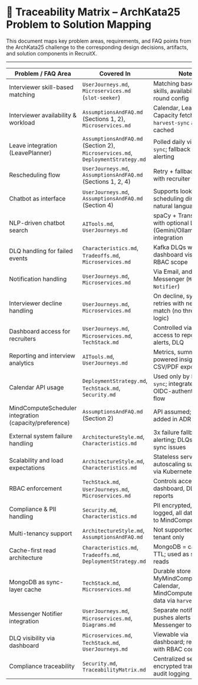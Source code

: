 # 📌 Traceability Matrix – ArchKata25 Problem to Solution Mapping

This document maps key problem areas, requirements, and FAQ points from the ArchKata25 challenge to the corresponding
design decisions, artifacts, and solution components in RecruitX.

---

| Problem / FAQ Area                         | Covered In                                                                      | Notes                                                                |
|--------------------------------------------|---------------------------------------------------------------------------------|----------------------------------------------------------------------|
| Interviewer skill-based matching           | `UserJourneys.md`, `Microservices.md` (`slot-seeker`)                           | Matching based on skills, availability, and round config             |
| Interviewer availability & workload        | `AssumptionsAndFAQ.md` (Sections 1, 2), `Microservices.md`                      | Calendar, Leave, and Capacity fetched by `harvest-sync` and cached   |
| Leave integration (LeavePlanner)          | `AssumptionsAndFAQ.md` (Section 2), `Microservices.md`, `DeploymentStrategy.md` | Polled daily via `harvest-sync`; fallback with alerting              |
| Rescheduling flow                          | `UserJourneys.md`, `AssumptionsAndFAQ.md` (Sections 1, 2, 4)                    | Retry + fallback logic with recruiter alerts                         |
| Chatbot as interface                       | `UserJourneys.md`, `AssumptionsAndFAQ.md` (Section 4)                           | Supports lookup and scheduling directly via natural language         |
| NLP-driven chatbot search                  | `AITools.md`, `UserJourneys.md`                                                 | spaCy + Transformers with optional LLM (Gemini/Ollama) integration   |
| DLQ handling for failed events             | `Characteristics.md`, `Tradeoffs.md`, `Microservices.md`                        | Kafka DLQs with dashboard visibility and RBAC scope                  |
| Notification handling                      | `UserJourneys.md`, `Microservices.md`                                           | Via Email, and Messenger (`Messenger Notifier`)                        |
| Interviewer decline handling               | `UserJourneys.md`, `Microservices.md`                                           | On decline, system retries with next best match (no threshold logic) |
| Dashboard access for recruiters            | `UserJourneys.md`, `Microservices.md`, `TechStack.md`                           | Controlled via RBAC; access to reports, alerts, DLQ                  |
| Reporting and interview analytics          | `AITools.md`, `UserJourneys.md`                                                 | Metrics, summaries, AI-powered insights, CSV/PDF exports             |
| Calendar API usage                  | `DeploymentStrategy.md`, `TechStack.md`, `Security.md`                          | Used only by `harvest-sync`; integrated via OIDC-authenticated flow  |
| MindComputeScheduler integration (capacity/preference) | `AssumptionsAndFAQ.md` (Section 2)                                              | API assumed; callout added in ADR-007                                |
| External system failure handling           | `ArchitectureStyle.md`, `Characteristics.md`                                    | 3x failure fallback + alerting; DLQs track sync issues               |
| Scalability and load expectations          | `ArchitectureStyle.md`, `Characteristics.md`                                    | Stateless services, autoscaling supported via Kubernetes             |
| RBAC enforcement                           | `TechStack.md`, `UserJourneys.md`, `Microservices.md`                           | Controls access to dashboard, DLQs, reports                          |
| Compliance & PII handling                  | `Security.md`, `Characteristics.md`                                             | PII encrypted, access logged, all data scoped to MindCompute            |
| Multi-tenancy support                      | `ArchitectureStyle.md`, `AssumptionsAndFAQ.md`                                  | Not supported – single-tenant only                                   |
| Cache-first read architecture              | `Characteristics.md`, `Tradeoffs.md`, `DeploymentStrategy.md`                   | MongoDB = cache with TTL; used as source for reads                   |
| MongoDB as sync-layer cache                | `TechStack.md`, `Microservices.md`                                              | Durable store for MyMindComputeProfile, Calendar, MindComputeScheduler data via `harvest-sync` |
| Messenger Notifier integration                 | `UserJourneys.md`, `Microservices.md`, `Diagrams.md`                            | Separate notifier pushes alerts via Messenger to recruiters        |
| DLQ visibility via dashboard               | `Microservices.md`, `TechStack.md`, `UserJourneys.md`                           | Viewable via dashboard; replayable with RBAC control                 |
| Compliance traceability                    | `Security.md`, `TraceabilityMatrix.md`                                          | Centralized secrets, encrypted transport, audit logging              |
